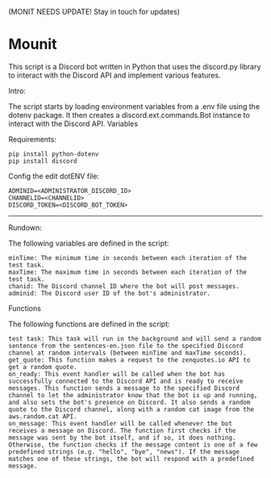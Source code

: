 (MONIT NEEDS UPDATE! Stay in touch for updates)

# Mounit

This script is a Discord bot written in Python that uses the discord.py library to interact with the Discord API and implement various features.

Intro:

The script starts by loading environment variables from a .env file using the dotenv package. It then creates a discord.ext.commands.Bot instance to interact with the Discord API.
Variables

Requirements:

    pip install python-dotenv
    pip install discord

Config the edit dotENV file:

    ADMINID=<ADMINISTRATOR_DISCORD_ID>
    CHANNELID=<CHANNELID>
    DISCORD_TOKEN=<DISCORD_BOT_TOKEN>

__________________________________________________

Rundown:

The following variables are defined in the script:

    minTime: The minimum time in seconds between each iteration of the test task.
    maxTime: The maximum time in seconds between each iteration of the test task.
    chanid: The Discord channel ID where the bot will post messages.
    adminid: The Discord user ID of the bot's administrator.

Functions

The following functions are defined in the script:

    test task: This task will run in the background and will send a random sentence from the sentences-en.json file to the specified Discord channel at random intervals (between minTime and maxTime seconds).
    get_quote: This function makes a request to the zenquotes.io API to get a random quote.
    on_ready: This event handler will be called when the bot has successfully connected to the Discord API and is ready to receive messages. This function sends a message to the specified Discord channel to let the administrator know that the bot is up and running, and also sets the bot's presence on Discord. It also sends a random quote to the Discord channel, along with a random cat image from the aws.random.cat API.
    on_message: This event handler will be called whenever the bot receives a message on Discord. The function first checks if the message was sent by the bot itself, and if so, it does nothing. Otherwise, the function checks if the message content is one of a few predefined strings (e.g. "hello", "bye", "news"). If the message matches one of these strings, the bot will respond with a predefined message.
